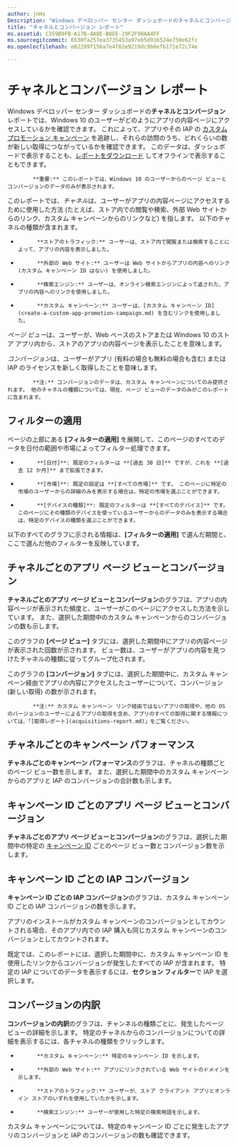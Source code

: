 ```yaml
---
author: jnHs
Description: "Windows デベロッパー センター ダッシュボードのチャネルとコンバージョン レポートでは、Windows 10 のユーザーがどのようにアプリの内容ページにアクセスしているかを確認できます。"
title: "チャネルとコンバージョン レポート"
ms.assetid: C359B9FB-A17B-4A8E-B8EE-19F2F98AA4FF
ms.sourcegitcommit: 6530fa257ea3735453a97eb5d916524e750e62fc
ms.openlocfilehash: e82299f156a7e4f82e9219dc9b0ef6171e72c74e

---
```


# チャネルとコンバージョン レポート


Windows デベロッパー センター ダッシュボードの**チャネルとコンバージョン** レポートでは、Windows 10 のユーザーがどのようにアプリの内容ページにアクセスしているかを確認できます。 これによって、アプリやその IAP の [カスタム プロモーション キャンペーン](create-a-custom-app-promotion-campaign.md) を追跡し、それらの訪問のうち、どれくらいの数が新しい取得につながっているかを確認できます。 このデータは、ダッシュボードで表示することも、[レポートをダウンロード](download-analytic-reports.md) してオフラインで表示することもできます。

> 
            **重要:** このレポートでは、Windows 10 のユーザーからのページ ビューとコンバージョンのデータのみが表示されます。

 

このレポートでは、*チャネル*は、ユーザーがアプリの内容ページにアクセスするために使用した方法 (たとえば、ストア内での閲覧や検索、外部 Web サイトからのリンク、カスタム キャンペーンからのリンクなど) を指します。 以下のチャネルの種類が含まれます。

-   
            **ストアのトラフィック:** ユーザーは、ストア内で閲覧または検索することによって、アプリの内容を表示しました。
-   
            **外部の Web サイト:** ユーザーは Web サイトからアプリの内容へのリンク (カスタム キャンペーン ID はない) を使用しました。
-   
            **検索エンジン:** ユーザーは、オンライン検索エンジンによって返された、アプリの内容へのリンクを使用しました。
-   
            **カスタム キャンペーン:** ユーザーは、[カスタム キャンペーン ID](create-a-custom-app-promotion-campaign.md) を含むリンクを使用しました。

*ページ ビュー*は、ユーザーが、Web ベースのストアまたは Windows 10 のストア アプリ内から、ストアのアプリの内容ページを表示したことを意味します。

*コンバージョン*は、ユーザーがアプリ (有料の場合も無料の場合も含む) または IAP のライセンスを新しく取得したことを意味します。

> 
            **注:** コンバージョンのデータは、カスタム キャンペーンについてのみ提供されます。 他のチャネルの種類については、現在、ページ ビューのデータのみがこのレポートに含まれます。

 

## フィルターの適用


ページの上部にある **[フィルターの適用]** を展開して、このページのすべてのデータを日付の範囲や市場によってフィルター処理できます。

-   
            **[日付]**: 既定のフィルターは **[過去 30 日]** ですが、これを **[過去 12 か月]** まで拡張できます。
-   
            **[市場]**: 既定の設定は **[すべての市場]** です。 このページに特定の市場のユーザーからの詳細のみを表示する場合は、特定の市場を選ぶことができます。
-   
            **[デバイスの種類]**: 既定のフィルターは **[すべてのデバイス]** です。 このページにその種類のデバイスを使っているユーザーからのデータのみを表示する場合は、特定のデバイスの種類を選ぶことができます。

以下のすべてのグラフに示される情報は、**[フィルターの適用]** で選んだ期間と、ここで選んだ他のフィルターを反映しています。

## チャネルごとのアプリ ページ ビューとコンバージョン


**チャネルごとのアプリ ページ ビューとコンバージョン**のグラフは、アプリの内容ページが表示された頻度と、ユーザーがこのページにアクセスした方法を示しています。 また、選択した期間中のカスタム キャンペーンからのコンバージョンの数も示します。

このグラフの **[ページ ビュー]** タブには、選択した期間中にアプリの内容ページが表示された回数が示されます。 ビュー数は、ユーザーがアプリの内容を見つけたチャネルの種類に従ってグループ化されます。

このグラフの **[コンバージョン]** タブには、選択した期間中に、カスタム キャンペーン経由でアプリの内容にアクセスしたユーザーについて、コンバージョン (新しい取得) の数が示されます。

> 
            **注:** カスタム キャンペーン リンク経由ではないアプリの取得や、他の OS のバージョンのユーザーによるアプリの取得を含め、アプリのすべての取得に関する情報については、「[取得レポート](acquisitions-report.md)」をご覧ください。

 

## チャネルごとのキャンペーン パフォーマンス


**チャネルごとのキャンペーン パフォーマンス**のグラフは、チャネルの種類ごとのページ ビュー数を示します。 また、選択した期間中のカスタム キャンペーンからのアプリと IAP のコンバージョンの合計数も示します。

## キャンペーン ID ごとのアプリ ページ ビューとコンバージョン


**チャネルごとのアプリ ページ ビューとコンバージョン**のグラフは、選択した期間中の特定の [キャンペーン ID](create-a-custom-app-promotion-campaign.md) ごとのページ ビュー数とコンバージョン数を示します。

##  キャンペーン ID ごとの IAP コンバージョン


**キャンペーン ID ごとの IAP コンバージョン**のグラフは、カスタム キャンペーン ID ごとの IAP コンバージョンの数を示します。

アプリのインストールがカスタム キャンペーンのコンバージョンとしてカウントされる場合、そのアプリ内での IAP 購入も同じカスタム キャンペーンのコンバージョンとしてカウントされます。

既定では、このレポートには、選択した期間中に、カスタム キャンペーン ID を使用したリンクからコンバージョンが発生したすべての IAP が含まれます。 特定の IAP についてのデータを表示するには、**セクション フィルター**で IAP を選択します。

## コンバージョンの内訳


**コンバージョンの内訳**のグラフは、チャンネルの種類ごとに、発生したページ ビューの詳細を示します。 特定のチャネルからのコンバージョンについての詳細を表示するには、各チャネルの種類をクリックします。

-   
            **カスタム キャンペーン:** 特定のキャンペーン ID を示します。
-   
            **外部の Web サイト:** アプリにリンクされている Web サイトのドメインを示します。
-   
            **ストアのトラフィック:** ユーザーが、ストア クライアント アプリとオンライン ストアのいずれを使用していたかを示します。
-   
            **検索エンジン:** ユーザーが使用した特定の検索用語を示します。

カスタム キャンペーンについては、特定のキャンペーン ID ごとに発生したアプリのコンバージョンと IAP のコンバージョンの数も確認できます。

 

 







<!--HONumber=Jun16_HO4-->


